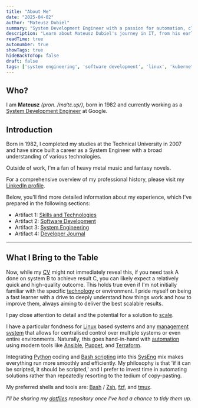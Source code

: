 ```yaml
---
title: "About Me"
date: "2025-04-02"
author: "Mateusz Dubiel"
summary: "System Development Engineer with a passion for automation, cloud technologies, and full-stack development."
description: "Learn about Mateusz Dubiel's journey in IT, from his early days in system administration and software development to his current role at Google, with a focus on Linux, Kubernetes, and Django."
readTime: true
autonumber: true
showTags: true
hideBackToTop: false
draft: false
tags: ['system engineering', 'software development', 'linux', 'kubernetes', 'django', 'automation', 'cloud']
---
```


## Who?

I am **Mateusz** *(pron. /maˈtɛ.uʂ/)*, born in 1982 and currently working as a [System Development Engineer](https://en.wikipedia.org/wiki/Systems_engineering) at Google.

## Introduction

Born in 1982, I completed my studies at the Technical University in 2007 and have since built a career as a System Engineer with a broad understanding of various technologies.

Outside of work, I'm a fan of heavy metal music and fantasy novels.

For a comprehensive overview of my professional history, please visit my [LinkedIn profile](https://www.linkedin.com/in/mdubiel/).

Below, you'll find more detailed information about my experience, which I've prepared in the following sections:

- Artifact 1: [Skills and Technologies](../artifacts/skills)
- Artifact 2: [Software Development](../artifacts/software-development)
- Artifact 3: [System Engineering](../artifacts/system-engineering)
- Artifact 4: [Developer Journal](../journal/introduction) 

---

## What I Bring to the Table

Now, while my [CV](https://www.linkedin.com/in/mdubiel/) might not immediately reveal this, if you need task A done on system B to achieve result C, you can likely expect a relatively quick and high-quality outcome. This holds true even if I'm not initially familiar with the specific [technology](https://en.wikipedia.org/wiki/Technology) or environment. I pride myself on being a fast learner with a drive to deeply understand how things work and how to improve them, always aiming to deliver the best scalable results.

I pay close attention to detail and the potential for a solution to [scale](https://en.wikipedia.org/wiki/Scalability).

I have a particular fondness for [Linux](https://en.wikipedia.org/wiki/Linux) based systems and any [management system](https://en.wikipedia.org/wiki/Management_system) that allows for centralised control over multiple systems or even entire environments. Naturally, this goes hand-in-hand with [automation](https://en.wikipedia.org/wiki/Automation) using modern tools like [Ansible](https://www.ansible.com/), [Puppet](https://www.puppet.com/), and [Terraform](https://www.terraform.io/).

Integrating [Python](https://www.python.org/) coding and [Bash scripting](https://en.wikipedia.org/wiki/Bash_(Unix_shell)) into this [SysEng](https://en.wikipedia.org/wiki/Systems_engineering) mix makes everything run more smoothly and efficiently. My philosophy is that 'if it can be scripted, it should be scripted,' and I prefer to invest time in automating solutions rather than repeatedly resorting to the tedium of copy-pasting.

My preferred shells and tools are: [Bash](https://en.wikipedia.org/wiki/Bash_(Unix_shell)) / [Zsh](https://www.zsh.org/), [fzf](https://github.com/junegunn/fzf), and [tmux](https://github.com/tmux/tmux).

*I'll be sharing my [dotfiles](https://en.wikipedia.org/wiki/Dot_file) repository once I've had a chance to tidy them up.*
